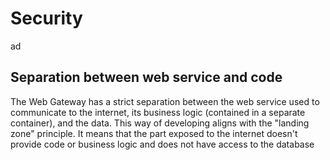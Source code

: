 # Security

ad

## Separation between web service and code

The Web Gateway has a strict separation between the web service used to communicate to the internet, its business logic (contained in a separate container), and the data. This way of developing aligns with the "landing zone" principle. It means that the part exposed to the internet doesn't provide code or business logic and does not have access to the database
